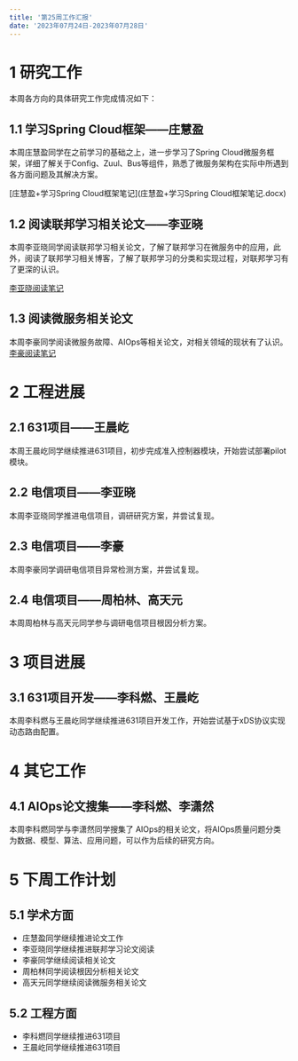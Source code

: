 ```yaml
---
title: '第25周工作汇报'
date: '2023年07月24日-2023年07月28日'
---
```


<!-- 只允许使用一级标题和二级标题 -->

# 1 研究工作

本周各方向的具体研究工作完成情况如下：

## 1.1 学习Spring Cloud框架——庄慧盈

本周庄慧盈同学在之前学习的基础之上，进一步学习了Spring Cloud微服务框架，详细了解关于Config、Zuul、Bus等组件，熟悉了微服务架构在实际中所遇到各方面问题及其解决方案。

<!-- 注意该超链接应该如何使用，不需要进行手动的编号，注意附件名不能有任何的空格 -->
[庄慧盈+学习Spring Cloud框架笔记](庄慧盈+学习Spring Cloud框架笔记.docx)

## 1.2 阅读联邦学习相关论文——李亚晓

本周李亚晓同学阅读联邦学习相关论文，了解了联邦学习在微服务中的应用，此外，阅读了联邦学习相关博客，了解了联邦学习的分类和实现过程，对联邦学习有了更深的认识。

[李亚晓阅读笔记](李亚晓阅读笔记.docx)

## 1.3 阅读微服务相关论文

本周李豪同学阅读微服务故障、AIOps等相关论文，对相关领域的现状有了认识。
[李豪阅读笔记](李豪阅读笔记.md)

# 2 工程进展

## 2.1 631项目——王晨屹

本周王晨屹同学继续推进631项目，初步完成准入控制器模块，开始尝试部署pilot模块。

## 2.2 电信项目——李亚晓

本周李亚晓同学推进电信项目，调研研究方案，并尝试复现。

## 2.3 电信项目——李豪
本周李豪同学调研电信项目异常检测方案，并尝试复现。

## 2.4 电信项目——周柏林、高天元
本周周柏林与高天元同学参与调研电信项目根因分析方案。

# 3 项目进展

## 3.1 631项目开发——李科燃、王晨屹

本周李科燃与王晨屹同学继续推进631项目开发工作，开始尝试基于xDS协议实现动态路由配置。

# 4 其它工作

## 4.1 AIOps论文搜集——李科燃、李潇然

本周李科燃同学与李潇然同学搜集了 AIOps的相关论文，将AIOps质量问题分类为数据、模型、算法、应用问题，可以作为后续的研究方向。

# 5 下周工作计划

## 5.1 学术方面

+ 庄慧盈同学继续推进论文工作
+ 李亚晓同学继续推进联邦学习论文阅读
+ 李豪同学继续阅读相关论文
+ 周柏林同学阅读根因分析相关论文
+ 高天元同学继续阅读微服务相关论文

## 5.2 工程方面

+ 李科燃同学继续推进631项目
+ 王晨屹同学继续推进631项目
